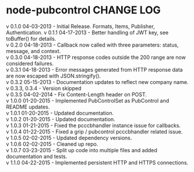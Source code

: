 node-pubcontrol CHANGE LOG
=========================

v 0.1.0 04-03-2013  - Initial Release. Formats, Items, Publisher, Authentication.
v 0.1.1 04-17-2013  - Better handling of JWT key, see toBuffer() for details.  
v 0.2.0 04-18-2013  - Callback now called with three parameters: status, message, and context.  
v 0.3.0 04-18-2013  - HTTP response codes outside the 200 range are now considered failures.  
v 0.3.1 04-18-2013  - Error messages generated from HTTP response data are now escaped with JSON.stringify().  
v 0.3.2 05-15-2013  - Documentation updates to reflect new company name.  
v 0.3.3, 0.3.4      - Version skipped  
v 0.3.5 04-02-2014  - Fix Content-Length header on POST.  
v 1.0.0 01-20-2015  - Implemented PubControlSet as PubControl and README updates.  
v 1.0.1 01-20-2015  - Updated documentation.  
v 1.0.2 01-20-2015  - Updated documentation.  
v 1.0.3 01-21-2015  - Fixed the pcccbhandler instance issue for callbacks.  
v 1.0.4 01-22-2015  - Fixed a grip / pubcontrol pcccbhandler related issue.  
v 1.0.5 02-02-2015  - Updated dependency versions.  
v 1.0.6 02-02-2015  - Cleaned up repo.  
v 1.0.7 03-23-2015  - Split up code into multiple files and added documentation and tests.  
v 1.1.0 04-22-2015  - Implemented persistent HTTP and HTTPS connections.
